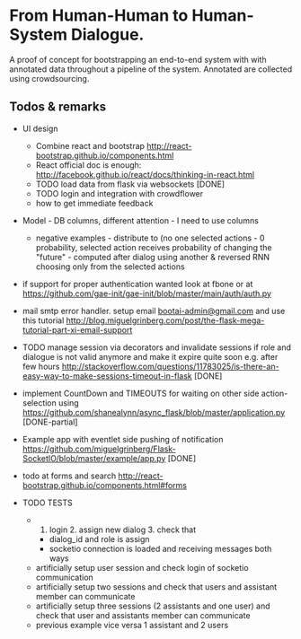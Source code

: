From Human-Human to Human-System Dialogue.
==========================================

A proof of concept for bootstrapping an end-to-end system with with annotated data throughout a pipeline of the system.
Annotated are collected using crowdsourcing.

Todos & remarks
----------------

- UI design
    - Combine react and bootstrap http://react-bootstrap.github.io/components.html
    - React official doc is enough: http://facebook.github.io/react/docs/thinking-in-react.html
    - TODO load data from flask via websockets [DONE]
    - TODO login and integration with crowdflower
    - how to get immediate feedback
- Model - DB columns, different attention - I need to use columns
    - negative examples - distribute to (no one selected actions - 0 probability, selected action receives probability of changing the "future" - computed after dialog using another & reversed RNN choosing only from the selected actions
- if support for proper authentication wanted look at fbone or at https://github.com/gae-init/gae-init/blob/master/main/auth/auth.py
- mail smtp error handler. setup email bootai-admin@gmail.com and use this tutorial http://blog.miguelgrinberg.com/post/the-flask-mega-tutorial-part-xi-email-support
- TODO manage session via decorators and invalidate sessions if role and dialogue is not valid anymore and make it expire quite soon e.g. after few hours http://stackoverflow.com/questions/11783025/is-there-an-easy-way-to-make-sessions-timeout-in-flask [DONE]
- implement CountDown and TIMEOUTS for waiting on other side action-selection using https://github.com/shanealynn/async_flask/blob/master/application.py [DONE-partial]
- Example app with eventlet side pushing of notification https://github.com/miguelgrinberg/Flask-SocketIO/blob/master/example/app.py [DONE]
- todo at forms and search http://react-bootstrap.github.io/components.html#forms

- TODO TESTS
    - 1. login 2. assign new dialog 3. check that 
        - dialog_id and role is assign
        - socketio connection is loaded and receiving messages both ways
    - artificially setup user session and check login of socketio communication
    - artificially setup two sessions and check that users and assistant member can communicate
    - artificially setup three sessions (2 assistants and one user) and check that user and assistants member can communicate
    - previous example vice versa 1 assistant and 2 users
